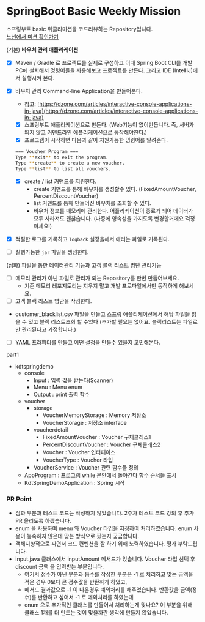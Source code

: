 # SpringBoot Basic Weekly Mission
스프링부트 basic 위클리미션을 코드리뷰하는 Repository입니다.<br>
[노션에서 미션 확인가기](https://www.notion.so/backend-devcourse/Part1-3-38f57acca0dd490db11393701417943a)<br>

(기본) **바우처 관리 애플리케이션**

- [x]  Maven / Gradle 로 프로젝트를 실제로 구성하고 이때 Spring Boot CLI를 개발PC에 설치해서 명령어들을 사용해보고 프로젝트를 만든다. 그리고 IDE (IntelliJ)에서 실행시켜 본다.
- [x]  바우처 관리 Command-line Application을 만들어본다.
    - 참고: [https://dzone.com/articles/interactive-console-applications-in-java](https://dzone.com/articles/interactive-console-applications-in-java)
    - [x]  스프링부트 애플리케이션으로 만든다. (Web기능이 없이만듭니다. 즉, 서버가 띄지 않고 커맨드라인 애플리케이션으로 동작해야한다.)
    - [x]  프로그램이 시작하면 다음과 같이 지원가능한 명령어를 알려준다.
    
    ```bash
    === Voucher Program ===
    Type **exit** to exit the program.
    Type **create** to create a new voucher.
    Type **list** to list all vouchers.
    ```
    
    - [x]  create / list 커맨드를 지원한다.
        - create 커맨드를 통해 바우처를 생성할수 있다. (FixedAmountVoucher, PercentDiscountVoucher)
        - list 커맨드를 통해 만들어진 바우처를 조회할 수 있다.
        - 바우처 정보를 매모리에 관리한다. 어플리케이션이 종료가 되어 데이터가 모두 사라져도 괜찮습니다. (나중에 영속성을 가지도록 변경할거에요 걱정마세요!)
- [x]  적절한 로그를 기록하고 `logback` 설정을해서 에러는 파일로 기록된다.
- [ ]  실행가능한 `jar` 파일을 생성한다.

(심화) 파일을 통한 데이터관리 기능과 고객 블랙 리스트 명단 관리기능

- [ ]  메모리 관리가 아닌 파일로 관리가 되는 Repository를 한번 만들어보세요.
    - 기존 메모리 레포지토리는 지우지 말고 개발 프로파일에서만 동작하게 해보세요.
- [ ]  고객 블랙 리스트 명단을 작성한다.
- customer_blacklist.csv 파일을 만들고 스프링 애플리케이션에서 해당 파일을 읽을 수 있고 블랙 리스트조회 할 수있다 (추가할 필요는 없어요. 블랙리스트는 파일로만 관리된다고 가정합니다.)
- [ ]  YAML 프라퍼티를 만들고 어떤 설정을 만들수 있을지 고민해본다.



part1
- kdtspringdemo
  - console
    - Input : 입력 값을 받는다(Scanner)
    - Menu : Menu enum
    - Output : print 출력 함수
  - voucher
    - storage
      - VoucherMemoryStorage : Memory 저장소
      - VoucherStorage : 저장소 interface
    - voucherdetail
      - FixedAmountVoucher : Voucher 구체클래스1
      - PercentDiscountVoucher : Voucher 구체클래스2
      - Voucher : Voucher 인터페이스
      - VoucherType : Voucher 타입
    - VoucherService : Voucher 관련 함수들 정의
  - AppProgram : 프로그램 while 문안에서 돌아간다 함수 순서들 표시
  - KdtSpringDemoApplication : Spring 시작

### PR Point
- 심화 부분과 테스트 코드는 작성하지 않았습니다. 2주차 테스트 코드 강의 후 추가 PR 올리도록 하겠습니다.
- enum 을 사용하여 menu 와 Voucher 타입을 지정하여 처리하였습니다. enum 사용이 능숙하지 않은데 맞는 방식으로 짰는지 궁금합니다.
- 객체지향적으로 짜면서 코드 컨벤션을 잘 하기 위해 노력하였습니다. 평가 부탁드립니다.
- input.java 클래스에서 inputAmount 메서드가 있습니다. Voucher 타입 선택 후 discount 금액 을 입력받는 부분입니다. 
  - 여기서 정수가 아닌 부분과 음수를 작성한 부분은 -1 로 처리하고 맞는 금액을 적은 경우 0보다 큰 정수값을 반환하게 하였고, 
  - 메서드 결과값으로 -1 이 나온경우 예외처리를 해주었습니다. 반환값을 금액(정수)를 반환하고 싶어서 -1 로 예외처리를 하였는데 
  - enum 으로 추가적인 클래스를 만들어서 처리하는게 맞나요? 이 부분을 위해 클래스 1개를 더 만드는 것이 맞을까란 생각에 만들지 않았습니다.
